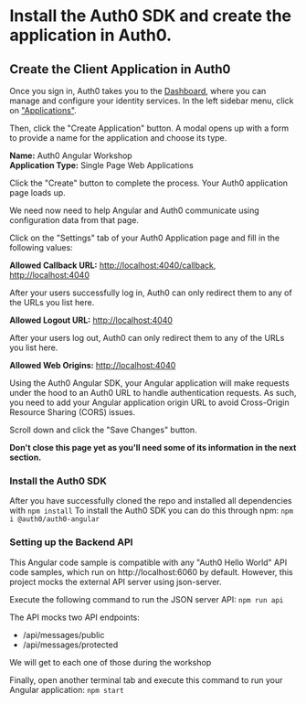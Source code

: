 # Install the Auth0 SDK and create the application in Auth0.

##  Create the Client Application in Auth0
Once you sign in, Auth0 takes you to the [Dashboard](https://manage.auth0.com/), where you can manage and configure your identity services. In the left sidebar menu, click on ["Applications"](https://manage.auth0.com/#/applications).

Then, click the "Create Application" button. A modal opens up with a form to provide a name for the application and choose its type.

**Name:** Auth0 Angular Workshop  
**Application Type:** Single Page Web Applications

Click the "Create" button to complete the process. Your Auth0 application page loads up.

We need now need to help Angular and Auth0 communicate using configuration data from that page.

Click on the "Settings" tab of your Auth0 Application page and fill in the following values:

**Allowed Callback URL:** [http://localhost:4040/callback](http://localhost:4040/callback), [http://localhost:4040](http://localhost:4040)

After your users successfully log in, Auth0 can only redirect them to any of the URLs you list here.

**Allowed Logout URL:** [http://localhost:4040](http://localhost:4040)

After your users log out, Auth0 can only redirect them to any of the URLs you list here.

**Allowed Web Origins:** [http://localhost:4040](http://localhost:4040)

Using the Auth0 Angular SDK, your Angular application will make requests under the hood to an Auth0 URL to handle authentication requests. As such, you need to add your Angular application origin URL to avoid Cross-Origin Resource Sharing (CORS) issues.

Scroll down and click the "Save Changes" button.

**Don't close this page yet as you'll need some of its information in the next section.**

### Install the Auth0 SDK

After you have successfully cloned the repo and installed 
all dependencies with `npm install`
To install the Auth0 SDK you can do this through npm:
`npm i @auth0/auth0-angular`

### Setting up the Backend API

This Angular code sample is compatible with any "Auth0 Hello World" API code samples,
which run on http://localhost:6060 by default. 
However, this project  mocks the external API server using json-server.

Execute the following command to run the JSON server API:
`npm run api`

The API mocks two API endpoints:
- /api/messages/public
- /api/messages/protected

We will get to each one of those during the workshop

Finally, open another terminal tab and execute this command to run your Angular application:
`npm start`
